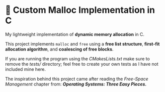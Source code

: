 # 🧠 Custom Malloc Implementation in C

My lightweight implementation of **dynamic memory allocation** in C.

This project implements `malloc` and `free` using a **free list structure**, **first-fit allocation algorithm**,
and **coalescing of free blocks**.

If you are running the program using the _CMakesLists.txt_ make sure to remove the _tests/_ directory; feel free to create your own tests as I have not included mine here.

The inspiration behind this project came after reading the _Free-Space Management_ chapter from:
***Operating Systems: Three Easy Pieces.***
